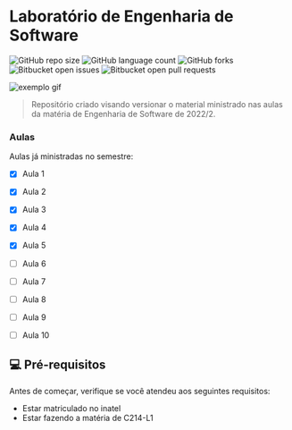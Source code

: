 # Laboratório de Engenharia de Software

<!---Esses são exemplos. Veja https://shields.io para outras pessoas ou para personalizar este conjunto de escudos. Você pode querer incluir dependências, status do projeto e informações de licença aqui--->

![GitHub repo size](https://img.shields.io/github/repo-size/iuricode/README-template?style=for-the-badge)
![GitHub language count](https://img.shields.io/github/languages/count/iuricode/README-template?style=for-the-badge)
![GitHub forks](https://img.shields.io/github/forks/iuricode/README-template?style=for-the-badge)
![Bitbucket open issues](https://img.shields.io/bitbucket/issues/iuricode/README-template?style=for-the-badge)
![Bitbucket open pull requests](https://img.shields.io/bitbucket/pr-raw/iuricode/README-template?style=for-the-badge)

<img src="https://tenor.com/view/github-cat-kitty-waiting-loading-gif-25774588.gif" alt="exemplo gif">

> Repositório criado visando versionar o material ministrado nas aulas da matéria de Engenharia de Software de 2022/2.

### Aulas

Aulas já ministradas no semestre:

- [x] Aula 1
- [x] Aula 2
- [x] Aula 3
- [x] Aula 4
- [x] Aula 5
- [ ] Aula 6
- [ ] Aula 7
- [ ] Aula 8
- [ ] Aula 9
- [ ] Aula 10


## 💻 Pré-requisitos

Antes de começar, verifique se você atendeu aos seguintes requisitos:
<!---Estes são apenas requisitos de exemplo. Adicionar, duplicar ou remover conforme necessário--->
* Estar matriculado no inatel
* Estar fazendo a matéria de C214-L1

